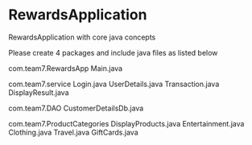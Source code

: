 # RewardsApplication
RewardsApplication with core java concepts

Please create 4  packages and include  java files as listed below

com.team7.RewardsApp
    Main.java

com.team7.service
    Login.java
    UserDetails.java
    Transaction.java
    DisplayResult.java
    
com.team7.DAO
    CustomerDetailsDb.java
    
com.team7.ProductCategories
    DisplayProducts.java
    Entertainment.java
    Clothing.java
    Travel.java
    GiftCards.java
